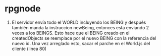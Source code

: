 rpgnode
=======

<ol>
  <li>El servidor envía todo el WORLD incluyendo los BEING y después también manda la instruccion newBeing, entonces esta enviando 2 veces a los BEINGS. Esto hace que el BEING creado en el createdObjects se reemplace por el nuevo BEING con la referencia del nuevo id. Una vez arreglado esto, sacar el parche en el World.js del cliente (linea 80)</li>
</ol>
